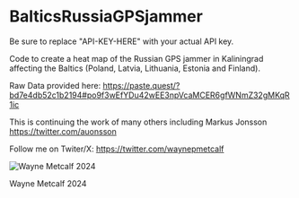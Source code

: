 # BalticsRussiaGPSjammer

Be sure to replace "API-KEY-HERE" with your actual API key.

Code to create a heat map of the Russian GPS jammer in Kaliningrad affecting the Baltics (Poland, Latvia, Lithuania, Estonia and Finland).

Raw Data provided here:  https://paste.quest/?bd7e4db52c1b2194#po9f3wEfYDu42wEE3npVcaMCER6gfWNmZ32gMKqR1ic

This is continuing the work of many others including Markus Jonsson https://twitter.com/auonsson


Follow me on Twiter/X: https://twitter.com/waynepmetcalf

![Wayne Metcalf 2024](https://pbs.twimg.com/media/GMX79IFXkAA0sN1?format=jpg&name=4096x4096) 

Wayne Metcalf 2024
